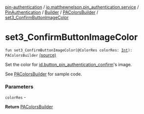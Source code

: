 [pin-authentication](../../../../index.md) / [io.matthewnelson.pin_authentication.service](../../../index.md) / [PinAuthentication](../../index.md) / [Builder](../index.md) / [PAColorsBuilder](index.md) / [set3_ConfirmButtonImageColor](./set3_-confirm-button-image-color.md)

# set3_ConfirmButtonImageColor

`fun set3_ConfirmButtonImageColor(@ColorRes colorRes: `[`Int`](https://kotlinlang.org/api/latest/jvm/stdlib/kotlin/-int/index.html)`): PAColorsBuilder` [(source)](https://github.com/05nelsonm/pin-authentication/blob/master/pin-authentication/src/main/java/io/matthewnelson/pin_authentication/service/PinAuthentication.kt#L340)

Set the color for [id.button_pin_authentication_confirm](#)'s image.

See [PAColorsBuilder](index.md) for sample code.

### Parameters

`colorRes` -

**Return**
[PAColorsBuilder](index.md)

